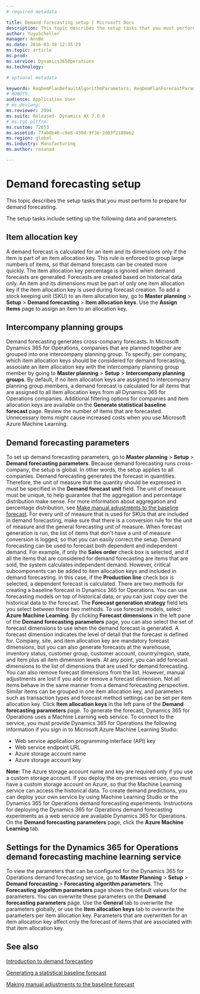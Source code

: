 ```yaml
---
# required metadata

title: Demand forecasting setup | Microsoft Docs
description: This topic describes the setup tasks that you must perform to prepare for demand forecasting.  
author: YuyuScheller
manager: AnnBe
ms.date: 2016-03-30 12:35:29
ms.topic: article
ms.prod: 
ms.service: Dynamics365Operations
ms.technology: 

# optional metadata

keywords: ReqDemPlanDefaultAlgorithmParameters, ReqDemPlanForecastParameters
# ROBOTS: 
audience: Application User
# ms.devlang: 
ms.reviewer: 2094
ms.suite: Released- Dynamics AX 7.0.0
# ms.tgt_pltfrm: 
ms.custom: 72653
ms.assetid: 77ab0b46-c9e8-438d-9f3e-2d03f2188eb2
ms.region: global
ms.industry: Manufacturing
ms.author: roxanad

---
```


# Demand forecasting setup

This topic describes the setup tasks that you must perform to prepare for demand forecasting.  

The setup tasks include setting up the following data and parameters.

## Item allocation key
A demand forecast is calculated for an item and its dimensions only if the item is part of an item allocation key. This rule is enforced to group large numbers of items, so that demand forecasts can be created more quickly. The item allocation key percentage is ignored when demand forecasts are generated. Forecasts are created based on historical data only. An item and its dimensions must be part of only one item allocation key if the item allocation key is used during forecast creation. To add a stock keeping unit (SKU) to an item allocation key, go to **Master planning** &gt; **Setup** &gt; **Demand forecasting** &gt; **Item allocation keys**. Use the **Assign items** page to assign an item to an allocation key.

## Intercompany planning groups
Demand forecasting generates cross-company forecasts. In Microsoft Dynamics 365 for Operations, companies that are planned together are grouped into one intercompany planning group. To specify, per company, which item allocation keys should be considered for demand forecasting, associate an item allocation key with the intercompany planning group member by going to **Master planning** &gt; **Setup** &gt; **Intercompany planning groups**. By default, if no item allocation keys are assigned to intercompany planning group members, a demand forecast is calculated for all items that are assigned to all item allocation keys from all Dynamics 365 for Operations companies. Additional filtering options for companies and item allocation keys are available on the **Generate statistical baseline forecast** page. Review the number of items that are forecasted. Unnecessary items might cause increased costs when you use Microsoft Azure Machine Learning.

## Demand forecasting parameters
To set up demand forecasting parameters, go to **Master planning** &gt; **Setup** &gt; **Demand forecasting parameters**. Because demand forecasting runs cross-company, the setup is global. In other words, the setup applies to all companies. Demand forecasting generates the forecast in quantities. Therefore, the unit of measure that the quantity should be expressed in must be specified in the **Demand forecast unit** field. The unit of measure must be unique, to help guarantee that the aggregation and percentage distribution make sense. For more information about aggregation and percentage distribution, see [Make manual adjustments to the baseline forecast](https://docs.microsoft.com/en-us/dynamics365/operations/manufacturing/master-planning/making-manual-adjustments-to-the-baseline-forecast). For every unit of measure that is used for SKUs that are included in demand forecasting, make sure that there is a conversion rule for the unit of measure and the general forecasting unit of measure. When forecast generation is run, the list of items that don't have a unit of measure conversion is logged, so that you can easily correct the setup. Demand forecasting can be used to forecast both dependent and independent demand. For example, if only the **Sales order** check box is selected, and if all the items that are considered for demand forecasting are items that are sold, the system calculates independent demand. However, critical subcomponents can be added to item allocation keys and included in demand forecasting. In this case, if the **Production line** check box is selected, a dependent forecast is calculated. There are two methods for creating a baseline forecast in Dynamics 365 for Operations. You can use forecasting models on top of historical data, or you can just copy over the historical data to the forecast. The **Forecast generation strategy** field lets you select between these two methods. To use forecast models, select **Azure Machine Learning**. By clicking **Forecast dimensions** in the left pane of the **Demand forecasting parameters** page, you can also select the set of forecast dimensions to use when the demand forecast is generated. A forecast dimension indicates the level of detail that the forecast is defined for. Company, site, and item allocation key are mandatory forecast dimensions, but you can also generate forecasts at the warehouse, inventory status, customer group, customer account, country/region, state, and item plus all item dimension levels. At any point, you can add forecast dimensions to the list of dimensions that are used for demand forecasting. You can also remove forecast dimensions from the list. However, manual adjustments are lost if you add or remove a forecast dimension. Not all items behave in the same manner from a demand forecasting perspective. Similar items can be grouped in one item allocation key, and parameters such as transaction types and forecast method settings can be set per item allocation key. Click **Item allocation keys** in the left pane of the **Demand forecasting parameters** page. To generate the forecast, Dynamics 365 for Operations uses a Machine Learning web service. To connect to the service, you must provide Dynamics 365 for Operations the following information if you sign in to Microsoft Azure Machine Learning Studio:

-   Web service application programming interface (API) key
-   Web service endpoint URL
-   Azure storage account name
-   Azure storage account key

**Note:** The Azure storage account name and key are required only if you use a custom storage account. If you deploy the on-premises version, you must have a custom storage account on Azure, so that the Machine Learning service can access the historical data. To create demand predictions, you can deploy your own service by using Machine Learning Studio or the Dynamics 365 for Operations demand forecasting experiments. Instructions for deploying the Dynamics 365 for Operations demand forecasting experiments as a web service are available Dynamics 365 for Operations. On the **Demand forecasting parameters** page, click the **Azure Machine Learning** tab.

## Settings for the Dynamics 365 for Operations demand forecasting machine learning service
To view the parameters that can be configured for the Dynamics 365 for Operations demand forecasting service, go to **Master Planning** &gt; **Setup** &gt; **Demand forecasting** &gt; **Forecasting algorithm parameters**. The **Forecasting algorithm parameters** page shows the default values for the parameters. You can overwrite these parameters on the **Demand forecasting parameters** page. Use the **General** tab to overwrite the parameters globally, or use the **Item allocation keys** tab to overwrite the parameters per item allocation key. Parameters that are overwritten for an item allocation key affect only the forecast of items that are associated with that item allocation key.

See also
--------

[Introduction to demand forecasting](https://docs.microsoft.com/en-us/dynamics365/operations/manufacturing/master-planning/introduction-to-dynamics-ax7-demand-forecasting)

[Generating a statistical baseline forecast](https://docs.microsoft.com/en-us/dynamics365/operations/manufacturing/master-planning/generating-a-statistical-baseline-forecast)

[Making manual adjustments to the baseline forecast](https://docs.microsoft.com/en-us/dynamics365/operations/manufacturing/master-planning/making-manual-adjustments-to-the-baseline-forecast)

